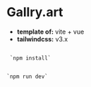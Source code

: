 # Gallry.art

- **template of:** vite + vue
- **tailwindcss:** v3.x

```

 `npm install`

```

```

`npm run dev`

```
